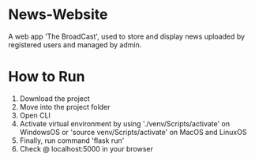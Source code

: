 # News-Website
A web app 'The BroadCast', used to store and display news uploaded by registered users and managed by admin.

# How to Run
1. Download the project
2. Move into the project folder
3. Open CLI
4. Activate virtual environment by using './venv/Scripts/activate' on WindowsOS or 'source venv/Scripts/activate' on MacOS and LinuxOS
5. Finally, run command 'flask run'
6. Check @ localhost:5000 in your browser
